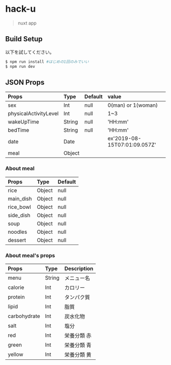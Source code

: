 # hack-u

> nuxt app

## Build Setup
以下を試してください。
``` bash
$ npm run install #はじめの1回のみでいい 
$ npm run dev
```

## JSON Props 
|Props|Type|Default|value|
|:---|:---|:---|:---|
|sex|Int|null|0(man) or 1(woman)|
|physicalActivityLevel|Int|null|1~3|
|wakeUpTime|String|null|'HH:mm'|
|bedTime|String|null|'HH:mm'|
|date|Date||ex'2019-08-15T07:01:09.057Z'|
|meal|Object||||

### About meal
|Props|Type|Default|
|:---|:---|:---|
|rice|Object|null|
|main_dish|Object|null|
|rice_bowl|Object|null|
|side_dish|Object|null|
|soup|Object|null|
|noodles|Object|null|
|dessert|Object|null|


### About meal's props
|Props|Type|Description|
|:---|:---|:---|
|menu|String|メニュー名|
|calorie|Int|カロリー|
|protein|Int|タンパク質|
|lipid|Int|脂質|
|carbohydrate|Int|炭水化物|
|salt|Int|塩分|
|red|Int|栄養分類 赤|
|green|Int|栄養分類 青|
|yellow|Int|栄養分類 黄|

